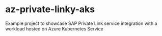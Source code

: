 # az-private-linky-aks
Example project to showcase SAP Private Link service integration with a workload hosted on Azure Kubernetes Service
